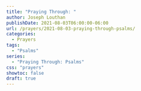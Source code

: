 ```yaml
---
title: "Praying Through: "
author: Joseph Louthan
publishDate: 2021-08-03T06:00:00-06:00
url: /prayers/2021-08-03-praying-through-psalms/
categories:
  - Prayers
tags:
  - "Psalms"
series:
  - "Praying Through: Psalms"
css: "prayers"
showtoc: false
draft: true
---
```

<div style="font-variant: small-caps;">

</div>

```text

```
